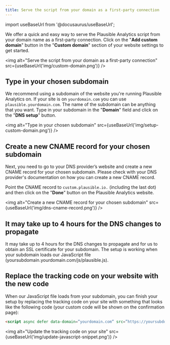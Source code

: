 ```yaml
---
title: Serve the script from your domain as a first-party connection
---
```


import useBaseUrl from '@docusaurus/useBaseUrl';

We offer a quick and easy way to serve the Plausible Analytics script from your domain name as a first-party connection. Click on the "**Add custom domain**" button in the "**Custom domain**" section of your website settings to get started.

<img alt="Serve the script from your domain as a first-party connection" src={useBaseUrl('img/custom-domain.png')} />

## Type in your chosen subdomain

We recommend using a subdomain of the website you're running Plausible Analytics on. If your site is on `yourdomain.com` you can use `plausible.yourdomain.com`. The name of the subdomain can be anything that you want. Type in your subdomain in the "**Domain**" field and click on the "**DNS setup**" button.

<img alt="Type in your chosen subdomain" src={useBaseUrl('img/setup-custom-domain.png')} />

## Create a new CNAME record for your chosen subdomain

Next, you need to go to your DNS provider’s website and create a new CNAME record for your chosen subdomain. Please check with your DNS provider's documentation on how you can create a new CNAME record.

Point the CNAME record to `custom.plausible.io.` (including the last dot) and then click on the "**Done**" button on the Plausible Analytics website. 

<img alt="Create a new CNAME record for your chosen subdomain" src={useBaseUrl('img/dns-cname-record.png')} />

## It may take up to 4 hours for the DNS changes to propagate

It may take up to 4 hours for the DNS changes to propagate and for us to obtain an SSL certificate for your subdomain. The setup is working when your subdomain loads our JavaScript file (yoursubdomain.yourdomain.com/js/plausible.js).

## Replace the tracking code on your website with the new code

When our JavaScript file loads from your subdomain, you can finish your setup by replacing the tracking code on your site with something that looks like the following code (your custom code will be shown on the confirmation page):

```html
<script async defer data-domain=”yourdomain.com” src=”https://yoursubdomain.yourdomain.com/js/index.js”></script> 
```

<img alt="Update the tracking code on your site" src={useBaseUrl('img/update-javascript-snippet.png')} />
